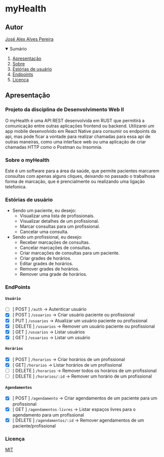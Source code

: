 # myHealth

## Autor
[José Alex Alves Pereira](https://alexalves.herokuapp.com)

<details open="open">
  <summary>Sumário</summary>
  <ol>
    <li>
      <a href="#apresentação">Apresentação</a>
    </li>
    <li>
      <a href="#sobre-o-myHealth">Sobre</a>
    </li>
    <li>
      <a href="#estórias-de-usuário">Estórias de usuário</a>
    </li>
    <li>
      <a href="#endpoints">Endpoints</a>
    </li>
    <li>
      <a href="#licença">Licença</a>
    </li>
  </ol>
</details>

## Apresentação
### Projeto da disciplina de Desenvolvimento Web II

O myHealth é uma API REST desenvolvida em RUST que permitirá a comunicação entre outras aplicações frontend ou backend. Utilizarei um app mobile desenvolvido em React Native para consumir os endpoints da api, mas pode ficar a vontade para realizar chamadas para essa api de outras maneiras, como uma interface web ou uma aplicação de criar chamadas HTTP como o Postman ou Insomnia.

### Sobre o myHealth
Este é um software para a área da saúde, que permite pacientes marcarem consultas com apenas alguns cliques, deixando no passado o trabalhosa forma de marcação, que é prencialmente ou realizando uma ligação telefonica.

### Estórias de usuário
- Sendo um paciente, eu desejo:
  - Visualizar uma lista de profissionais.
  - Visualizar detalhes de um profissional.
  - Marcar consultas para um profissional.
  - Cancelar uma consulta.
- Sendo um profissional, eu desejo:
  - Receber marcações de consultas.
  - Cancelar marcações de consultas.
  - Criar marcações de consultas para um paciente.
  - Criar grades de horários.
  - Editar grades de horários.
  - Remover grades de horários.
  - Remover uma grade de horários.

### EndPoints
#### ``Usuário``
  - [ ] [ POST ] ``/auth`` -> Autenticar usuário
  - [x] [ POST ] ``/usuarios`` -> Criar usuário paciente ou profissional
  - [x] [ PUT ] ``/usuarios`` -> Atualizar um usuário paciente ou profissional
  - [x] [ DELETE ] ``/usuarios`` -> Remover um usuário paciente ou profissional
  - [x] [ GET ] ``/usuarios`` -> Listar usuários
  - [x] [ GET ] ``/usuarios`` -> Listar um usuário
  
#### ``Horários``
  - [x] [ POST ] ``/horarios`` -> Criar horários de um profissional
  - [x] [ GET] ``/horarios`` -> Listar horários de um profissional
  - [ ] [ DELETE ] ``/horarios`` -> Remover todos os horários de um profissional
  - [ ] [ DELETE ] ``/horarios/:id`` -> Remover um horário de um profissional

#### ``Agendamentos``
  - [x] [ POST ] ``/agendamento`` -> Criar agendamentos de um paciente para um profissional
  - [x] [ GET ] ``/agendamentos-livres`` -> Listar espaços livres para o agendamento para um profissional
  - [x] [ DELETE ] ``/agendamentos/:id`` -> Remover agendamentos de um paciente/profissional

### Licença
[MIT](https://choosealicense.com/licenses/mit/)
